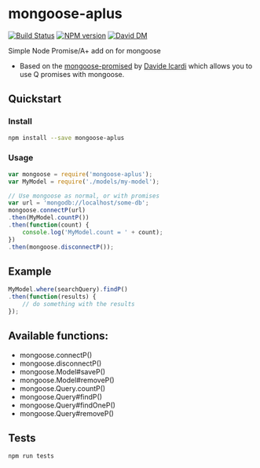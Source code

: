 # mongoose-aplus

[![Build Status](https://travis-ci.org/agentk/mongoose-aplus.svg?branch=master)](https://travis-ci.org/agentk/mongoose-aplus)
[![NPM version](https://badge.fury.io/js/mongoose-aplus.svg)](http://badge.fury.io/js/mongoose-aplus)
[![David DM](https://david-dm.org/agentk/mongoose-aplus.png)](https://david-dm.org/agentk/mongoose-aplus.png)

Simple Node Promise/A+ add on for mongoose

- Based on the [mongoose-promised](https://github.com/davideicardi/mongoose-promised) by [Davide Icardi](https://github.com/davideicardi) which allows you to use Q promises with mongoose.

## Quickstart

### Install

```sh
npm install --save mongoose-aplus
```

### Usage

```js
var mongoose = require('mongoose-aplus');
var MyModel = require('./models/my-model');

// Use mongoose as normal, or with promises
var url = 'mongodb://localhost/some-db';
mongoose.connectP(url)
.then(MyModel.countP())
.then(function(count) {
    console.log('MyModel.count = ' + count);
})
.then(mongoose.disconnectP());
```


## Example

```js
MyModel.where(searchQuery).findP()
.then(function(results) {
    // do something with the results
});
```

## Available functions:

- mongoose.connectP()
- mongoose.disconnectP()
- mongoose.Model#saveP()
- mongoose.Model#removeP()
- mongoose.Query.countP()
- mongoose.Query#findP()
- mongoose.Query#findOneP()
- mongoose.Query#removeP()

## Tests

```js
npm run tests
```
